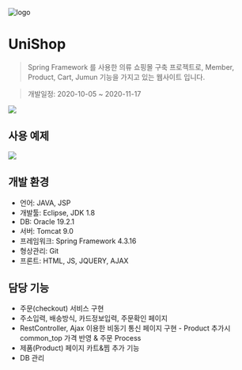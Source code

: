 ![logo](https://user-images.githubusercontent.com/66353700/101781894-b8889480-3b3b-11eb-8264-fac2b257292d.png)
# UniShop
> Spring Framework 를 사용한 의류 쇼핑몰 구축 프로젝트로, Member, Product, Cart, Jumun 기능을 가지고 있는 웹사이트 입니다.

> 개발일정: 2020-10-05 ~ 2020-11-17



![](../header.png)


## 사용 예제

![](UniShop.gif)


## 개발 환경 

* 언어: JAVA, JSP
* 개발툴: Eclipse, JDK 1.8
* DB: Oracle 19.2.1
* 서버: Tomcat 9.0
* 프레임워크: Spring Framework 4.3.16
* 형상관리: Git
* 프론트: HTML, JS, JQUERY, AJAX


## 담당 기능

* 주문(checkout) 서비스 구현
* 주소입력, 배송방식, 카드정보입력, 주문확인 페이지
* RestController, Ajax 이용한 비동기 통신 페이지 구현 - Product 추가시 common_top 가격 반영 & 주문 Process 
* 제품(Product) 페이지 카트&찜 추가 기능
* DB 관리


